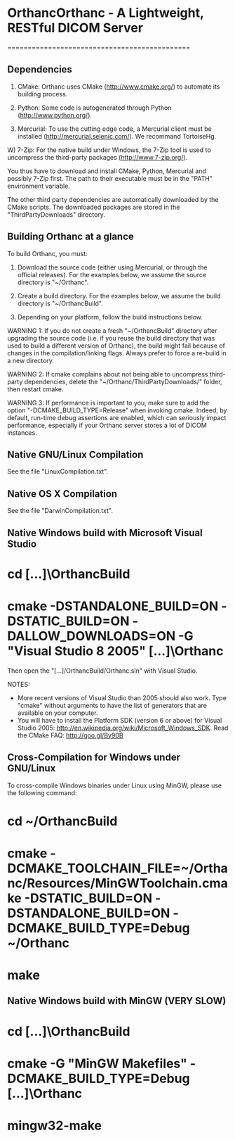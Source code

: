 # OrthancOrthanc - A Lightweight, RESTful DICOM Server
=============================================


Dependencies
------------

1) CMake: Orthanc uses CMake (http://www.cmake.org/) to automate its
   building process.

2) Python: Some code is autogenerated through Python
   (http://www.python.org/).

3) Mercurial: To use the cutting edge code, a Mercurial client must be
   installed (http://mercurial.selenic.com/). We recommand TortoiseHg.

W) 7-Zip: For the native build under Windows, the 7-Zip tool is used
   to uncompress the third-party packages (http://www.7-zip.org/).

You thus have to download and install CMake, Python, Mercurial and
possibly 7-Zip first. The path to their executable must be in the
"PATH" environment variable.

The other third party dependencies are automatically downloaded by the
CMake scripts. The downloaded packages are stored in the
"ThirdPartyDownloads" directory.


Building Orthanc at a glance
----------------------------

To build Orthanc, you must:

1) Download the source code (either using Mercurial, or through the
   official releases). For the examples below, we assume the source
   directory is "~/Orthanc".

2) Create a build directory. For the examples below, we assume the
   build directory is "~/OrthancBuild".

3) Depending on your platform, follow the build instructions below.


WARNING 1: If you do not create a fresh "~/OrthancBuild" directory
after upgrading the source code (i.e. if you reuse the build directory
that was used to build a different version of Orthanc), the build
might fail because of changes in the compilation/linking flags. Always
prefer to force a re-build in a new directory.

WARNING 2: If cmake complains about not being able to uncompress
third-party dependencies, delete the "~/Orthanc/ThirdPartyDownloads/"
folder, then restart cmake.

WARNING 3: If performance is important to you, make sure to add the
option "-DCMAKE_BUILD_TYPE=Release" when invoking cmake. Indeed, by
default, run-time debug assertions are enabled, which can seriously
impact performance, especially if your Orthanc server stores a lot of
DICOM instances.


Native GNU/Linux Compilation
----------------------------

See the file "LinuxCompilation.txt".


Native OS X Compilation
-----------------------

See the file "DarwinCompilation.txt".



Native Windows build with Microsoft Visual Studio
-------------------------------------------------

# cd [...]\OrthancBuild
# cmake -DSTANDALONE_BUILD=ON -DSTATIC_BUILD=ON -DALLOW_DOWNLOADS=ON -G "Visual Studio 8 2005" [...]\Orthanc

Then open the "[...]/OrthancBuild/Orthanc.sln" with Visual Studio.

NOTES:
* More recent versions of Visual Studio than 2005 should also
  work. Type "cmake" without arguments to have the list of generators
  that are available on your computer.
* You will have to install the Platform SDK (version 6 or above) for
  Visual Studio 2005:
  http://en.wikipedia.org/wiki/Microsoft_Windows_SDK.
  Read the CMake FAQ: http://goo.gl/By90B 



Cross-Compilation for Windows under GNU/Linux
---------------------------------------------

To cross-compile Windows binaries under Linux using MinGW, please use
the following command:

# cd ~/OrthancBuild
# cmake -DCMAKE_TOOLCHAIN_FILE=~/Orthanc/Resources/MinGWToolchain.cmake -DSTATIC_BUILD=ON -DSTANDALONE_BUILD=ON -DCMAKE_BUILD_TYPE=Debug ~/Orthanc
# make



Native Windows build with MinGW (VERY SLOW)
-------------------------------------------

# cd [...]\OrthancBuild
# cmake -G "MinGW Makefiles" -DCMAKE_BUILD_TYPE=Debug [...]\Orthanc
# mingw32-make
